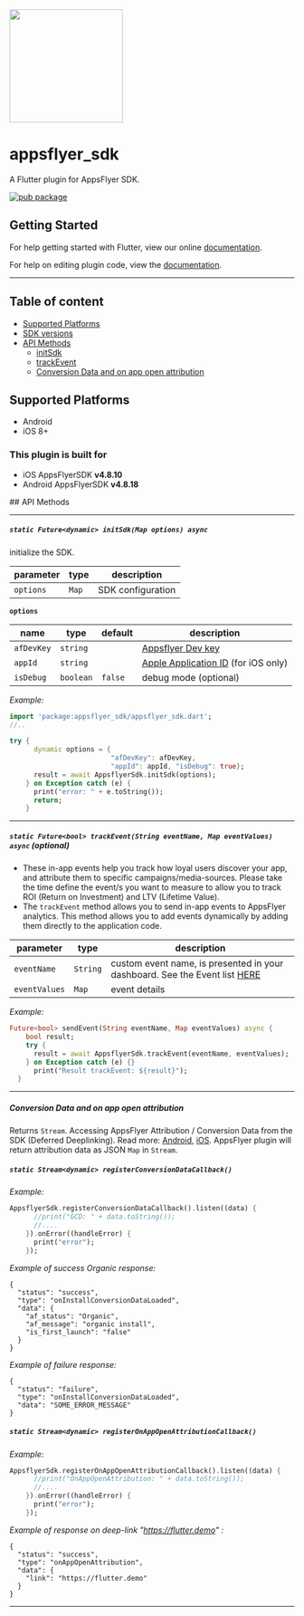 <img src="https://www.appsflyer.com/wp-content/uploads/2016/11/logo-1.svg"  width="200">

# appsflyer_sdk

A Flutter plugin for AppsFlyer SDK. 

[![pub package](https://img.shields.io/pub/v/appsflyer_sdk.svg)](https://pub.dartlang.org/packages/appsflyer_sdk)

## Getting Started

For help getting started with Flutter, view our online
[documentation](https://flutter.io/).

For help on editing plugin code, view the [documentation](https://flutter.io/developing-packages/#edit-plugin-package).


----------

## Table of content

- [Supported Platforms](#supported-platforms)
- [SDK versions](#plugin-build-for)
- [API Methods](#api-methods) 
  - [initSdk](#initSdk) 
  - [trackEvent](#trackEvent) 
  - [Conversion Data and on app open attribution](#registerConversionDataCallback)


## <a id="supported-platforms"> Supported Platforms

- Android
- iOS 8+



### <a id="plugin-build-for"> This plugin is built for

- iOS AppsFlyerSDK **v4.8.10**
- Android AppsFlyerSDK **v4.8.18**


   


##<a id="api-methods"> API Methods


---

##### <a id="initSdk"> **`static Future<dynamic> initSdk(Map options) async`**

initialize the SDK.

| parameter   | type                        | description  |
| ----------- |-----------------------------|--------------|
| `options`   | `Map`                    |   SDK configuration           |


**`options`**

| name       | type    | default | description            |
| -----------|---------|---------|------------------------|
| `afDevKey`   |`string` |         |   [Appsflyer Dev key](https://support.appsflyer.com/hc/en-us/articles/207032126-AppsFlyer-SDK-Integration-Android)    |
| `appId`    |`string` |        | [Apple Application ID](https://support.appsflyer.com/hc/en-us/articles/207032066-AppsFlyer-SDK-Integration-iOS) (for iOS only) |
| `isDebug`  |`boolean`| `false` | debug mode (optional)|


*Example:*

```dart
import 'package:appsflyer_sdk/appsflyer_sdk.dart';
//..

try {
      dynamic options = {
                         "afDevKey": afDevKey,
                         "appId": appId, "isDebug": true};
      result = await AppsflyerSdk.initSdk(options);
    } on Exception catch (e) {
      print("error: " + e.toString());
      return;
    }

```


---

##### <a id="trackEvent"> **`static Future<bool> trackEvent(String eventName, Map eventValues) async`** (optional)


- These in-app events help you track how loyal users discover your app, and attribute them to specific 
campaigns/media-sources. Please take the time define the event/s you want to measure to allow you 
to track ROI (Return on Investment) and LTV (Lifetime Value).
- The `trackEvent` method allows you to send in-app events to AppsFlyer analytics. This method allows you to add events dynamically by adding them directly to the application code.


| parameter   | type                        | description |
| ----------- |-----------------------------|--------------|
| `eventName` | `String`                    | custom event name, is presented in your dashboard.  See the Event list [HERE](https://github.com/AppsFlyerSDK/cordova-plugin-appsflyer-sdk/blob/master/src/ios/AppsFlyerTracker.h)  |
| `eventValues` | `Map`                    | event details |

*Example:*

```dart
Future<bool> sendEvent(String eventName, Map eventValues) async {
    bool result;
    try {
      result = await AppsflyerSdk.trackEvent(eventName, eventValues);
    } on Exception catch (e) {}
      print("Result trackEvent: ${result}");
  }
```
---

##### <a id="registerConversionDataCallback"> **Conversion Data and on app open attribution**

Returns `Stream`. Accessing AppsFlyer Attribution / Conversion Data from the SDK (Deferred Deeplinking). Read more: [Android](http://support.appsflyer.com/entries/69796693-Accessing-AppsFlyer-Attribution-Conversion-Data-from-the-SDK-Deferred-Deep-linking-), [iOS](http://support.appsflyer.com/entries/22904293-Testing-AppsFlyer-iOS-SDK-Integration-Before-Submitting-to-the-App-Store-). AppsFlyer plugin will return attribution data as JSON `Map` in `Stream`. 

#####  **`static Stream<dynamic> registerConversionDataCallback()`**

*Example:*

```dart
AppsflyerSdk.registerConversionDataCallback().listen((data) {
      //print("GCD: " + data.toString());
      //....
    }).onError((handleError) {
      print("error");
    });
```

*Example of success Organic response:*

```
{
  "status": "success",
  "type": "onInstallConversionDataLoaded",
  "data": {
    "af_status": "Organic",
    "af_message": "organic install",
    "is_first_launch": "false"
  }
}
```

*Example of failure response:*

```
{
  "status": "failure",
  "type": "onInstallConversionDataLoaded",
  "data": "SOME_ERROR_MESSAGE"
}
```


#####  **`static Stream<dynamic> registerOnAppOpenAttributionCallback()`**

*Example:*

```dart
AppsflyerSdk.registerOnAppOpenAttributionCallback().listen((data) {
      //print("OnAppOpenAttribution: " + data.toString());
      //....
    }).onError((handleError) {
      print("error");
    });
```

*Example of response on deep-link "https://flutter.demo" :*

```
{
  "status": "success",
  "type": "onAppOpenAttribution",
  "data": {
    "link": "https://flutter.demo"
  }
}
```
---
